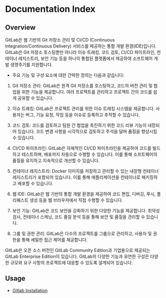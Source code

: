 # Documentation Index

## Overview


GitLab은 웹 기반의 Git 저장소 관리 및 CI/CD (Continuous Integration/Continuous Delivery) 서비스를 제공하는 통합 개발 환경(IDE)입니다. GitLab은 Git 저장소 호스팅뿐만 아니라 이슈 트래킹, 코드 검토, CI/CD 파이프라인, 컨테이너 레지스트리, 보안 기능 등을 하나의 통합된 플랫폼에서 제공하여 소프트웨어 개발 생명주기를 지원합니다.

- 주요 기능 및 구성 요소에 대한 간략한 정의는 다음과 같습니다:

1. Git 저장소 관리:
GitLab은 원격 Git 저장소를 호스팅하고, 코드의 버전 관리 및 협업을 위한 기능을 제공합니다. 여러 프로젝트를 관리하고 프로젝트 간의 코드를 쉽게 공유할 수 있습니다.

2. 이슈 트래킹:
GitLab은 프로젝트 관리를 위한 이슈 트래킹 시스템을 제공합니다. 사용자는 버그, 기능 요청, 작업 등을 이슈로 등록하고 추적할 수 있습니다.

3. 코드 검토:
코드를 검토하고 팀원 간 협업을 촉진하기 위한 코드 리뷰 기능이 내장되어 있습니다. 코드 변경 사항을 시각적으로 검토하고 주석을 달며 품질을 향상시킬 수 있습니다.

4. CI/CD 파이프라인:
GitLab은 자체적인 CI/CD 파이프라인을 제공하여 코드를 빌드하고 테스트하며, 배포까지 자동으로 수행할 수 있습니다. 이를 통해 소프트웨어의 품질을 유지하고 지속적으로 개선할 수 있습니다.

5. 컨테이너 레지스트리:
Docker 이미지를 저장하고 관리할 수 있는 내장형 컨테이너 레지스트리가 포함되어 있습니다. 이를 통해 애플리케이션을 컨테이너로 패키징하고 배포할 수 있습니다.

6. 웹 IDE:
GitLab은 웹 기반의 통합 개발 환경을 제공하여 코드 편집, 디버깅, 푸시, 풀 리퀘스트 생성 등을 웹 브라우저에서 직접 수행할 수 있습니다.

7. 보안 기능:
GitLab은 코드 보안을 강화하기 위한 다양한 기능을 제공합니다. 취약성 검사, 컨테이너 스캐닝, 코드 품질 분석 등을 통해 보안 및 품질을 관리할 수 있습니다.

8. 그룹 및 권한 관리:
GitLab은 다수의 프로젝트를 그룹으로 관리하고, 사용자 및 권한을 통해 세밀한 접근 제어를 제공합니다.

GitLab은 오픈 소스 버전인 GitLab Community Edition과 기업용으로 제공되는 GitLab Enterprise Edition이 있습니다. GitLab의 다양한 기능과 유연한 구성은 다양한 규모와 요구 사항의 프로젝트에 대응할 수 있도록 설계되어 있습니다.

## Usage
- [Gitlab Installation](./installation.md)
